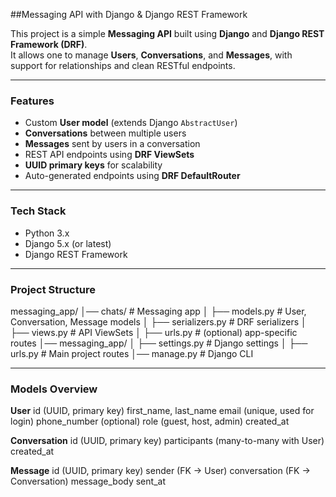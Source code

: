 ##Messaging API with Django & Django REST Framework

This project is a simple **Messaging API** built using **Django** and **Django REST Framework (DRF)**.  
It allows one to manage **Users**, **Conversations**, and **Messages**, with support for relationships and clean RESTful endpoints.

---

### Features
- Custom **User model** (extends Django `AbstractUser`)
- **Conversations** between multiple users
- **Messages** sent by users in a conversation
- REST API endpoints using **DRF ViewSets**
- **UUID primary keys** for scalability
- Auto-generated endpoints using **DRF DefaultRouter**

---

### Tech Stack
- Python 3.x
- Django 5.x (or latest)
- Django REST Framework

---

### Project Structure
messaging_app/
│── chats/ # Messaging app
│ ├── models.py # User, Conversation, Message models
│ ├── serializers.py # DRF serializers
│ ├── views.py # API ViewSets
│ ├── urls.py # (optional) app-specific routes
│── messaging_app/
│ ├── settings.py # Django settings
│ ├── urls.py # Main project routes
│── manage.py # Django CLI


---

### Models Overview
**User**
id (UUID, primary key)
first_name, last_name
email (unique, used for login)
phone_number (optional)
role (guest, host, admin)
created_at

**Conversation**
id (UUID, primary key)
participants (many-to-many with User)
created_at

**Message**
id (UUID, primary key)
sender (FK → User)
conversation (FK → Conversation)
message_body
sent_at




